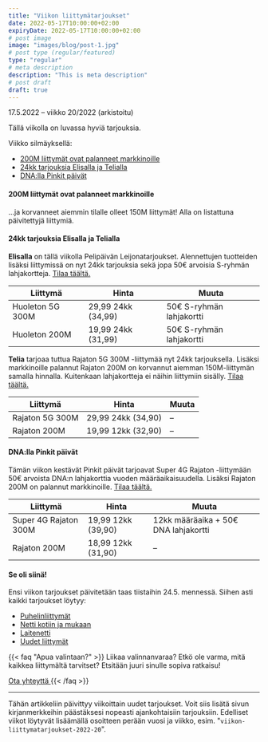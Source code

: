 ```yaml
---
title: "Viikon liittymätarjoukset"
date: 2022-05-17T10:00:00+02:00
expiryDate: 2022-05-17T10:00:00+02:00
# post image
image: "images/blog/post-1.jpg"
# post type (regular/featured)
type: "regular"
# meta description
description: "This is meta description"
# post draft
draft: true
---
```


17.5.2022 – viikko 20/2022 (arkistoitu)

Tällä viikolla on luvassa hyviä tarjouksia.

Viikko silmäyksellä:
* [200M liittymät ovat palanneet markkinoille](#1)
* [24kk tarjouksia Elisalla ja Telialla](#2)
* [DNA:lla Pinkit päivät](#3)

<a name="1"></a>
#### 200M liittymät ovat palanneet markkinoille
...ja korvanneet aiemmin tilalle olleet 150M liittymät! Alla on listattuna päivitettyjä liittymiä.

<a name="2"></a>
#### 24kk tarjouksia Elisalla ja Telialla
**Elisalla** on tällä viikolla Pelipäivän Leijonatarjoukset. Alennettujen tuotteiden lisäksi liittymissä on nyt 24kk tarjouksia sekä jopa 50€ arvoisia S-ryhmän lahjakortteja. [Tilaa täältä.](https://elisa.fi/kauppa/erikoistarjous)

|Liittymä|Hinta|Muuta|
|---|---|---|
|Huoleton 5G 300M|29,99 24kk (34,99)|50€ S-ryhmän lahjakortti|
|Huoleton 200M|19,99 24kk (31,99)|50€ S-ryhmän lahjakortti|

**Telia** tarjoaa tuttua Rajaton 5G 300M -liittymää nyt 24kk tarjouksella. Lisäksi markkinoille palannut Rajaton 200M on korvannut aiemman 150M-liittymän samalla hinnalla. Kuitenkaan lahjakortteja ei näihin liittymiin sisälly. [Tilaa täältä.](https://www.telia.fi/kampanjat/liittymat/huippudiili)

|Liittymä|Hinta|Muuta|
|---|---|---|
|Rajaton 5G 300M|29,99 24kk (34,90)|–|
|Rajaton 200M|19,99 12kk (32,90)|–|

<a name="3"></a>
#### DNA:lla Pinkit päivät
Tämän viikon kestävät Pinkit päivät tarjoavat Super 4G Rajaton -liittymään 50€ arvoista DNA:n lahjakorttia vuoden määräaikaisuudella. Lisäksi Rajaton 200M on palannut markkinoille. [Tilaa täältä.](https://www.dna.fi/sinunhintasi)

|Liittymä|Hinta|Muuta|
|---|---|---|
|Super 4G Rajaton 300M|19,99 12kk (39,90)|12kk määräaika + 50€ DNA lahjakortti|
|Rajaton 200M|18,99 12kk (31,90)|–|

<a name="4"></a>
<a name="5"></a>
<a name="6"></a>

#### Se oli siinä!
Ensi viikon tarjoukset päivitetään taas tiistaihin 24.5. mennessä. Siihen asti kaikki tarjoukset löytyy:
* [Puhelinliittymät](/liittymat/puhelin)
* [Netti kotiin ja mukaan](/liittymat/netti)
* [Laitenetti](/liittymat/laite)
* [Uudet liittymät](/liittymat/uusi-liittyma)

<a name="help"></a>

{{< faq "Apua valintaan?" >}}
Liikaa valinnanvaraa? Etkö ole varma, mitä kaikkea liittymältä tarvitset? Etsitään juuri sinulle sopiva ratkaisu!

[Ota yhteyttä <i class="fas fa-arrow-right"></i>](/ota-yhteytta)
{{< /faq >}}

<hr>

Tähän artikkeliin päivittyy viikoittain uudet tarjoukset. Voit siis lisätä sivun kirjanmerkkeihin päästäksesi nopeasti ajankohtaisiin tarjouksiin. Edelliset viikot löytyvät lisäämällä osoitteen perään vuosi ja viikko, esim. "`viikon-liittymatarjoukset-2022-20`".
